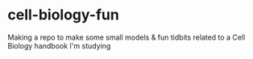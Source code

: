 # cell-biology-fun
Making a repo to make some small models &amp; fun tidbits related to a Cell Biology handbook I'm studying
